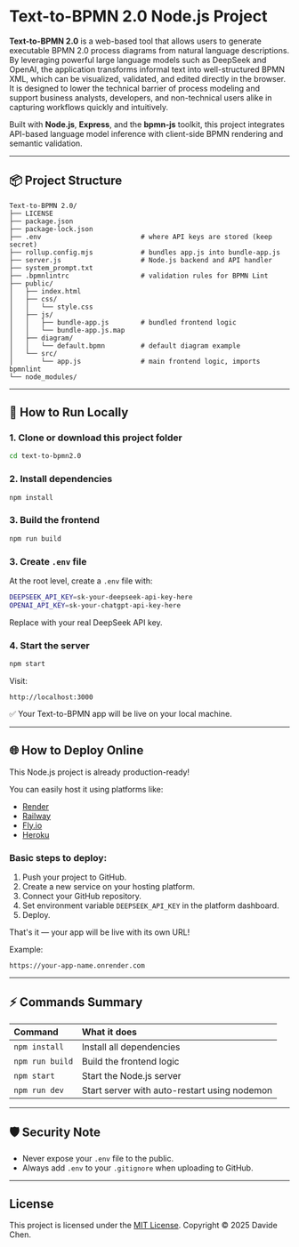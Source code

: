 # Text-to-BPMN 2.0 Node.js Project

**Text-to-BPMN 2.0** is a web-based tool that allows users to generate executable BPMN 2.0 process diagrams from natural language descriptions. By leveraging powerful large language models such as DeepSeek and OpenAI, the application transforms informal text into well-structured BPMN XML, which can be visualized, validated, and edited directly in the browser. It is designed to lower the technical barrier of process modeling and support business analysts, developers, and non-technical users alike in capturing workflows quickly and intuitively.

Built with **Node.js**, **Express**, and the **bpmn-js** toolkit, this project integrates API-based language model inference with client-side BPMN rendering and semantic validation.

---

## 📦 Project Structure

```
Text-to-BPMN 2.0/
├── LICENSE
├── package.json
├── package-lock.json
├── .env                         # where API keys are stored (keep secret)
├── rollup.config.mjs            # bundles app.js into bundle-app.js
├── server.js                    # Node.js backend and API handler
├── system_prompt.txt
├── .bpmnlintrc                  # validation rules for BPMN Lint
├── public/
│   ├── index.html
│   ├── css/
│   │   └── style.css
│   ├── js/
│   │   ├── bundle-app.js        # bundled frontend logic
│   │   └── bundle-app.js.map
│   ├── diagram/
│   │   └── default.bpmn         # default diagram example
│   └── src/
│       └── app.js               # main frontend logic, imports bpmnlint
└── node_modules/
```

---

## 🚀 How to Run Locally

### 1. Clone or download this project folder

```bash
cd text-to-bpmn2.0
```

### 2. Install dependencies

```bash
npm install
```

### 3. Build the frontend

```bash
npm run build
```

### 3. Create `.env` file

At the root level, create a `.env` file with:

```bash
DEEPSEEK_API_KEY=sk-your-deepseek-api-key-here
OPENAI_API_KEY=sk-your-chatgpt-api-key-here
```

Replace with your real DeepSeek API key.

### 4. Start the server

```bash
npm start
```

Visit:

```
http://localhost:3000
```

✅ Your Text-to-BPMN app will be live on your local machine.

---

## 🌐 How to Deploy Online

This Node.js project is already production-ready!

You can easily host it using platforms like:

- [Render](https://render.com/)
- [Railway](https://railway.app/)
- [Fly.io](https://fly.io/)
- [Heroku](https://heroku.com/)

### Basic steps to deploy:

1. Push your project to GitHub.
2. Create a new service on your hosting platform.
3. Connect your GitHub repository.
4. Set environment variable `DEEPSEEK_API_KEY` in the platform dashboard.
5. Deploy.

That's it — your app will be live with its own URL!

Example:
```
https://your-app-name.onrender.com
```

---

## ⚡ Commands Summary

| Command | What it does |
|:---|:---|
| `npm install` | Install all dependencies |
| `npm run build` | Build the frontend logic |
| `npm start` | Start the Node.js server |
| `npm run dev` | Start server with auto-restart using nodemon |

---

## 🛡️ Security Note

- Never expose your `.env` file to the public.
- Always add `.env` to your `.gitignore` when uploading to GitHub.

---

## License

This project is licensed under the [MIT License](LICENSE). Copyright © 2025 Davide Chen.
